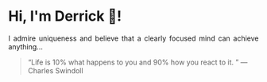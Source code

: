 # Hi, I'm Derrick 👋!
<p align="justify">I admire uniqueness and believe that a clearly focused mind can achieve anything...</p> 
<!-- #quote-start -->
<blockquote>&ldquo;Life is 10% what happens to you and 90% how you react to it. &rdquo; &mdash; <footer>Charles Swindoll</footer></blockquote>
<!-- #quote-end -->
